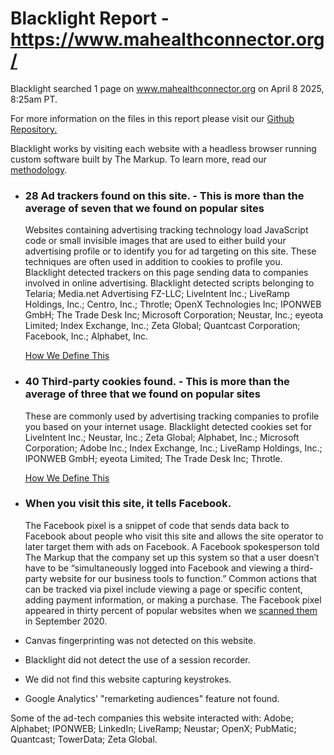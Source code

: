 Blacklight Report - https://www.mahealthconnector.org/
======================================================

Blacklight searched 1 page on www.mahealthconnector.org on April 8 2025, 8:25am PT.

For more information on the files in this report please visit our [Github Repository.](https://github.com/the-markup/blacklight-collector#inspection-result)

Blacklight works by visiting each website with a headless browser running custom software built by The Markup. To learn more, read our [methodology](https://themarkup.org/blacklight/2020/09/22/how-we-built-a-real-time-privacy-inspector).

* ### 28 Ad trackers found on this site. - This is more than the average of seven that we found on popular sites

  Websites containing advertising tracking technology load JavaScript code or small invisible images that are used to either build your advertising profile or to identify you for ad targeting on this site. These techniques are often used in addition to cookies to profile you. Blacklight detected trackers on this page sending data to companies involved in online advertising. Blacklight detected scripts belonging to Telaria; Media.net Advertising FZ-LLC; LiveIntent Inc.; LiveRamp Holdings, Inc.; Centro, Inc.; Throtle; OpenX Technologies Inc; IPONWEB GmbH; The Trade Desk Inc; Microsoft Corporation; Neustar, Inc.; eyeota Limited; Index Exchange, Inc.; Zeta Global; Quantcast Corporation; Facebook, Inc.; Alphabet, Inc.

  [How We Define This](https://themarkup.org/blacklight/2020/09/22/how-we-built-a-real-time-privacy-inspector#ad-trackers)

* ### 40 Third-party cookies found. - This is more than the average of three that we found on popular sites

  These are commonly used by advertising tracking companies to profile you based on your internet usage. Blacklight detected cookies set for LiveIntent Inc.; Neustar, Inc.; Zeta Global; Alphabet, Inc.; Microsoft Corporation; Adobe Inc.; Index Exchange, Inc.; LiveRamp Holdings, Inc.; IPONWEB GmbH; eyeota Limited; The Trade Desk Inc; Throtle.
    
  [How We Define This](https://themarkup.org/blacklight/2020/09/22/how-we-built-a-real-time-privacy-inspector#third-party-cookies)

* ### When you visit this site, it tells Facebook.

  The Facebook pixel is a snippet of code that sends data back to Facebook about people who visit this site and allows the site operator to later target them with ads on Facebook. A Facebook spokesperson told The Markup that the company set up this system so that a user doesn’t have to be “simultaneously logged into Facebook and viewing a third-party website for our business tools to function.” Common actions that can be tracked via pixel include viewing a page or specific content, adding payment information, or making a purchase. The Facebook pixel appeared in thirty percent of popular websites when we [scanned them](https://themarkup.org/blacklight/2020/09/22/how-we-built-a-real-time-privacy-inspector#survey) in September 2020.

* Canvas fingerprinting was not detected on this website.

* Blacklight did not detect the use of a session recorder.

* We did not find this website capturing keystrokes.

* Google Analytics' "remarketing audiences" feature not found.

Some of the ad-tech companies this website interacted with: Adobe; Alphabet; IPONWEB; LinkedIn; LiveRamp; Neustar; OpenX; PubMatic; Quantcast; TowerData; Zeta Global.

